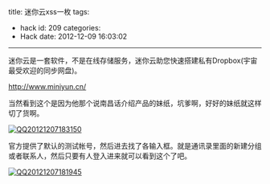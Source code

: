 title: 迷你云xss一枚
tags:
  - hack
id: 209
categories:
  - Hack
date: 2012-12-09 16:03:02
---

迷你云是一套软件，不是在线存储服务，迷你云助您快速搭建私有Dropbox(宇宙最受欢迎的同步网盘)。

http://www.miniyun.cn/</a>

当然看到这个是因为他那个说南昌话介绍产品的妹纸，坑爹啊，好好的妹纸就这样切了货啊。

[![](http://7xnueu.com1.z0.glb.clouddn.com/auto_save_image/2012/12/000313u8I.png "QQ20121207183150")](http://7xnueu.com1.z0.glb.clouddn.com/auto_save_image/2012/12/000313u8I.png)

官方提供了默认的测试帐号，然后进去找了各输入框。就是通讯录里面的新建分组或者联系人，然后只要有人登入进来就可以看到这个了吧。

<a href="http://7xnueu.com1.z0.glb.clouddn.com/auto_save_image/2012/12/000316vrV.png">![](http://7xnueu.com1.z0.glb.clouddn.com/auto_save_image/2012/12/000316vrV.png "QQ20121207181945")